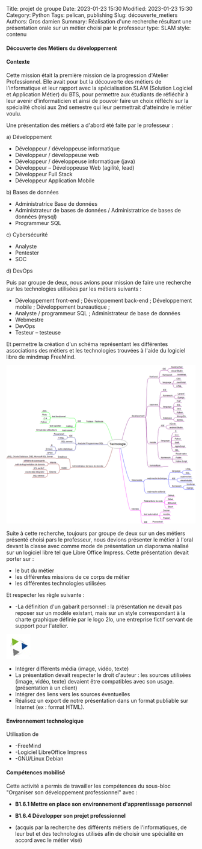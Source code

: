 Title: projet de groupe
Date: 2023-01-23 15:30
Modified: 2023-01-23 15:30
Category: Python
Tags: pelican, publishing
Slug: découverte_metiers
Authors: Gros damien
Summary: Réalisation d'une recherche résultant une présentation orale sur un métier choisi par le professeur
type: SLAM
style: contenu
                    
#### Découverte des Métiers du développement

#### Contexte

Cette mission était la première mission de la progression d'Atelier Professionnel. Elle avait pour but la découverte des métiers de l'informatique et leur rapport avec la spécialisation SLAM (Solution Logiciel et Application Métier) du BTS, pour permettre aux étudiants de réfléchir à leur avenir d'informaticien et ainsi de pouvoir faire un choix réfléchi sur la spécialité choisi aux 2nd semestre qui leur permettrait d'atteindre le métier voulu.

Une présentation des métiers a d'abord été faite par le professeur :

a) Développement

* Développeur / développeuse informatique
* Développeur / développeuse web
* Développeur / développeuse informatique (java)
* Développeur – Développeuse Web (agilité, lead)
* Développeur Full Stack
* Développeur Application Mobile

b) Bases de données

- Administratrice Base de données
- Administrateur de bases de données / Administratrice de bases de données (mysql)
- Programmeur SQL

c) Cybersécurité

- Analyste
- Pentester
- SOC

d) DevOps

Puis par groupe de deux, nous avions pour mission de faire une recherche sur les technologies utilisées par les métiers suivants :

- Développement front-end ; Développement back-end ; Développement mobile ; Développement bureautique ;
- Analyste / programmeur SQL ; Administrateur de base de données
- Webmestre
- DevOps
- Testeur – testeuse

Et permettre la création d'un schéma représentant les différentes associations des métiers et les technologies trouvées à l'aide du logiciel libre de mindmap FreeMind.

![mon image](./themes/mon-theme-pelican/static/images/decouverte_metier/Technologie.png)

Suite à cette recherche, toujours par groupe de deux sur un des métiers présenté choisi pars le professeur, nous devions présenter le métier à l'oral devant la classe avec comme mode de présentation un diaporama réalisé sur un logiciel libre tel que Libre Office Impress.
Cette présentation devait porter sur :
- le but du métier
- les différentes missions de ce corps de métier
- les différentes technologies utilisées

Et respecter les règle suivante :

- -La définition d'un gabarit personnel : la présentation ne devait pas reposer sur un modèle existant, mais sur un style correspondant à la charte graphique définie par le logo 2lo, une entreprise fictif servant de support pour l'atelier. 

![mon image](./themes/mon-theme-pelican/static/images/2lo.png)

- Intégrer différents média (image, vidéo, texte)
- La présentation devait respecter le droit d'auteur : les sources utilisées (image, vidéo, texte) devaient être compatibles avec son usage. (présentation à un client)
- Intégrer des liens vers les sources éventuelles
- Réalisez un export de notre présentation dans un format publiable sur Internet (ex : format HTML).
    
#### Environnement technologique

Utilisation de

- -FreeMind
- -Logiciel LibreOffice Impress
- -GNU/Linux Debian

#### Compétences mobilisé

Cette activité a permis de travailler les compétences du sous-bloc "Organiser son développement professionnel" avec :

- **B1.6.1 Mettre en place son environnement d'apprentissage personnel**

- **B1.6.4 Développer son projet professionnel**
- (acquis par la recherche des différents métiers de l'informatiques, de leur but et des technologies utilisés afin de choisir une spécialité en accord avec le métier visé)
